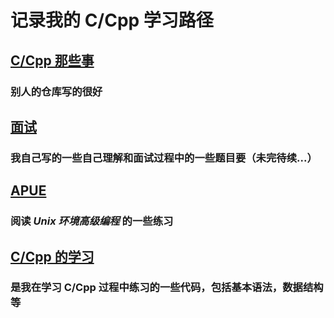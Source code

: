 # 记录我的 C/Cpp 学习路径

## [C/Cpp 那些事](https://github.com/Mengsen-W/CPlusPlusThings "C/Cpp 那些事")

### 别人的仓库写的很好

## [面试](https://github.com/Mengsen-W/NoteBook/blob/master/C_Cpp/面试.md "面试")

### 我自己写的一些自己理解和面试过程中的一些题目要（未完待续...）

## [APUE](https://github.com/Mengsen-W/APUE "APUE")

### 阅读 *Unix 环境高级编程* 的一些练习

## [C/Cpp 的学习](https://github.com/Mengsen-W/ForLearingCpp "ForLearingCpp")

### 是我在学习 C/Cpp 过程中练习的一些代码，包括基本语法，数据结构等